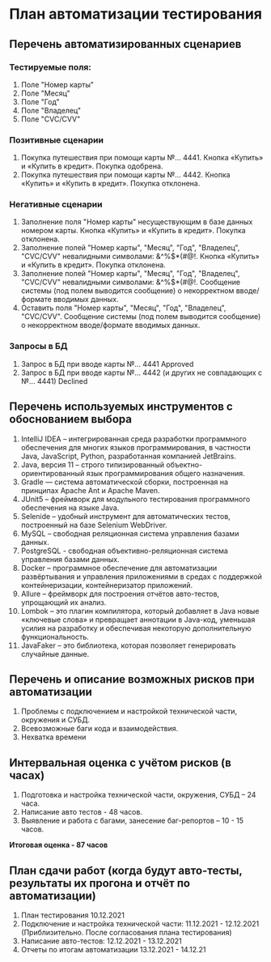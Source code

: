 # План автоматизации тестирования
## Перечень автоматизированных сценариев
### Тестируемые поля:
1. Поле "Номер карты"
2. Поле "Месяц"
3. Поле "Год"
4. Поле "Владелец"
5. Поле "CVC/CVV"

### Позитивные сценарии
1.	Покупка путешествия при помощи карты №... 4441. Кнопка «Купить» и «Купить в кредит». Покупка одобрена.
2.  Покупка путешествия при помощи карты №... 4442. Кнопка «Купить» и «Купить в кредит». Покупка отклонена.

### Негативные сценарии
1.  Заполнение поля "Номер карты" несуществующим в базе данных номером карты.  Кнопка «Купить» и «Купить в кредит». Покупка отклонена.
2.  Заполнение полей "Номер карты", "Месяц", "Год", "Владелец", "CVC/CVV" невалидными символами: &^%$*(#@!. Кнопка «Купить» и «Купить в кредит». Покупка отклонена.
3.	Заполнение полей "Номер карты", "Месяц", "Год", "Владелец", "CVC/CVV" невалидными символами: &^%$*(#@!. Сообщение системы (под полем выводится сообщение) о некорректном вводе/формате вводимых данных.
4. Оставить поля "Номер карты", "Месяц", "Год", "Владелец", "CVC/CVV". Сообщение системы (под полем выводится сообщение) о некорректном вводе/формате вводимых данных.

### Запросы в БД
1. Запрос в БД при вводе карты №... 4441 Approved
2. Запрос в БД при вводе карты №... 4442 (и других не совпадающих с №... 4441) Declined

## Перечень используемых инструментов с обоснованием выбора
1. IntelliJ IDEA – интегрированная среда разработки программного обеспечения для многих языков программирования, в частности Java, JavaScript, Python, разработанная компанией JetBrains.
2. Java, версия 11 – строго типизированный объектно-ориентированный язык программирования общего назначения.
3. Gradle — система автоматической сборки, построенная на принципах Apache Ant и Apache Maven.
4. JUnit5 – фреймворк для модульного тестирования программного обеспечения на языке Java.
5. Selenide – удобный инструмент для автоматических тестов, построенный на базе Selenium WebDriver.
6. MySQL –  свободная реляционная система управления базами данных.
7. PostgreSQL - свободная объективно-реляционная система управления базами данных.
8. Docker – программное обеспечение для автоматизации развёртывания и управления приложениями в средах с поддержкой контейнеризации, контейнеризатор приложений.
9. Allure – фреймворк для построения отчётов авто-тестов, упрощающий их анализ.
10. Lombok – это плагин компилятора, который добавляет в Java новые «ключевые слова» и превращает аннотации в Java-код, уменьшая усилия на разработку и обеспечивая некоторую дополнительную функциональность.
11. JavaFaker – это библиотека, которая позволяет генерировать случайные данные.
## Перечень и описание возможных рисков при автоматизации
1. Проблемы с подключением и настройкой технической части, окружения и СУБД.
2. Всевозможные баги кода и взаимодействия.
3. Нехватка времени
## Интервальная оценка с учётом рисков (в часах)
1. Подготовка и настройка технической части, окружения, СУБД – 24 часа.
2. Написание авто тестов - 48 часов.
3. Выявление и работа с багами, занесение баг-репортов – 10 - 15 часов.

**Итоговая оценка - 87 часов**
## План сдачи работ (когда будут авто-тесты, результаты их прогона и отчёт по автоматизации)
1. План тестирования 10.12.2021
2. Подключение и настройка технической части: 11.12.2021 - 12.12.2021 (Приблизительно. После согласования плана тестирования)
3. Написание авто-тестов: 12.12.2021 - 13.12.2021
4. Отчеты по итогам автоматизации 13.12.2021 - 14.12.21
